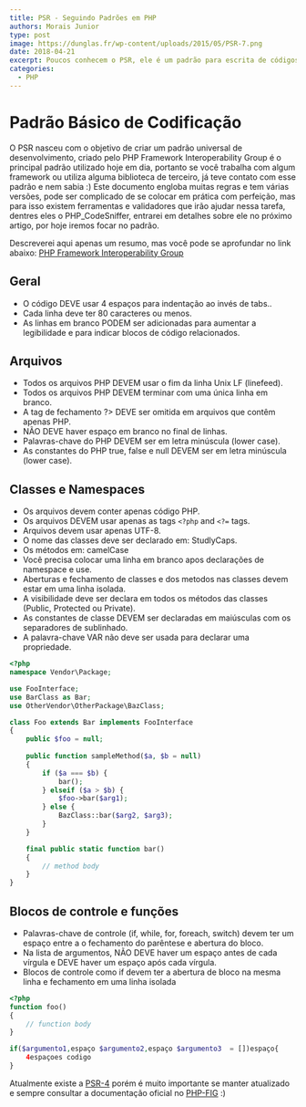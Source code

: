```yaml
---
title: PSR - Seguindo Padrões em PHP
authors: Morais Junior
type: post
image: https://dunglas.fr/wp-content/uploads/2015/05/PSR-7.png
date: 2018-04-21
excerpt: Poucos conhecem o PSR, ele é um padrão para escrita de códigos em PHP que deve ser seguido :)
categories:
  - PHP
---
```

# Padrão Básico de Codificação
O PSR nasceu com o objetivo de criar um padrão universal de desenvolvimento, criado pelo PHP Framework Interoperability Group é o principal padrão utilizado hoje em dia, portanto se você trabalha com algum framework ou utiliza alguma biblioteca de terceiro, já teve contato com esse padrão e nem sabia :)
Este documento engloba muitas regras e tem várias versões, pode ser complicado de se colocar em prática com perfeição, mas para isso existem ferramentas e validadores que irão ajudar nessa tarefa, dentres eles o PHP_CodeSniffer, entrarei em detalhes sobre ele no próximo artigo, por hoje iremos focar no padrão.

Descreverei aqui apenas um resumo, mas você pode se aprofundar no link abaixo:
[PHP Framework Interoperability Group](https://www.php-fig.org/ "PHP Framework Interoperability Group")

## Geral
- O código DEVE usar 4 espaços para indentação ao invés de tabs..
- Cada linha deve ter 80 caracteres ou menos. 
- As linhas em branco PODEM ser adicionadas para aumentar a legibilidade e para indicar blocos de código relacionados.

## Arquivos
- Todos os arquivos PHP DEVEM usar o fim da linha Unix LF (linefeed).
- Todos os arquivos PHP DEVEM terminar com uma única linha em branco.
- A tag de fechamento ?> DEVE ser omitida em arquivos que contêm apenas PHP.
- NÃO DEVE haver espaço em branco no final de linhas.
- Palavras-chave do PHP DEVEM ser em letra minúscula (lower case).
- As constantes do PHP true, false e null DEVEM ser em letra minúscula (lower case).

## Classes e Namespaces
- Os arquivos devem conter apenas código PHP.
- Os arquivos DEVEM usar apenas as tags `<?php` and `<?=` tags.
- Arquivos devem usar apenas UTF-8.
- O nome das classes deve ser declarado em: StudlyCaps.
- Os métodos em: camelCase
- Você precisa colocar uma linha em branco apos declarações de namespace e use.
- Aberturas e fechamento de classes e dos metodos nas classes devem estar em uma linha isolada.
- A visibilidade deve ser declara em todos os métodos das classes (Public, Protected ou Private).
- As constantes de classe DEVEM ser declaradas em maiúsculas com os separadores de sublinhado.
- A palavra-chave VAR não deve ser usada para declarar uma propriedade.

```php
<?php  
namespace Vendor\Package;

use FooInterface;
use BarClass as Bar;
use OtherVendor\OtherPackage\BazClass;

class Foo extends Bar implements FooInterface
{
    public $foo = null;
    
    public function sampleMethod($a, $b = null)
    {
        if ($a === $b) {
            bar();
        } elseif ($a > $b) {
            $foo->bar($arg1);
        } else {
            BazClass::bar($arg2, $arg3);
        }
    }

    final public static function bar()
    {
        // method body
    }
}
```

## Blocos de controle e funções
- Palavras-chave de controle (if, while, for, foreach, switch) devem ter um espaço entre a o fechamento do parêntese e abertura do bloco.
- Na lista de argumentos, NÃO DEVE haver um espaço antes de cada vírgula e DEVE haver um espaço após cada vírgula.
- Blocos de controle como if devem ter a abertura de bloco na mesma linha e fechamento em uma linha isolada


```php
<?php
function foo()
{
    // function body
}

if($argumento1,espaço $argumento2,espaço $argumento3  = [])espaço{
    4espaçoes codigo
}
```

Atualmente existe a [PSR-4](https://www.php-fig.org/psr/psr-4/ "PSR-4") porém é muito importante se manter atualizado e sempre consultar a documentação oficial no [PHP-FIG](https://www.php-fig.org/ "PHP-FIG") :)
